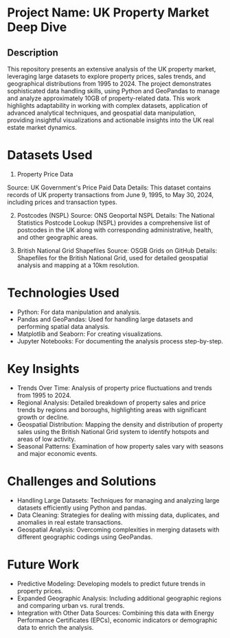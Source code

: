 # Project Name: UK Property Market Deep Dive
## Description
This repository presents an extensive analysis of the UK property market, leveraging large datasets to explore property prices, sales trends, and geographical distributions from 1995 to 2024. The project demonstrates sophisticated data handling skills, using Python and GeoPandas to manage and analyze approximately 10GB of property-related data. This work highlights adaptability in working with complex datasets, application of advanced analytical techniques, and geospatial data manipulation, providing insightful visualizations and actionable insights into the UK real estate market dynamics.

# Datasets Used
1. Property Price Data

Source: UK Government's Price Paid Data
Details: This dataset contains records of UK property transactions from June 9, 1995, to May 30, 2024, including prices and transaction types.

2. Postcodes (NSPL)
Source: ONS Geoportal NSPL
Details: The National Statistics Postcode Lookup (NSPL) provides a comprehensive list of postcodes in the UK along with corresponding administrative, health, and other geographic areas.

3. British National Grid Shapefiles
Source: OSGB Grids on GitHub
Details: Shapefiles for the British National Grid, used for detailed geospatial analysis and mapping at a 10km resolution.

# Technologies Used
- Python: For data manipulation and analysis.
- Pandas and GeoPandas: Used for handling large datasets and performing spatial data analysis.
- Matplotlib and Seaborn: For creating visualizations.
- Jupyter Notebooks: For documenting the analysis process step-by-step.

# Key Insights
- Trends Over Time: Analysis of property price fluctuations and trends from 1995 to 2024.
- Regional Analysis: Detailed breakdown of property sales and price trends by regions and boroughs, highlighting areas with significant growth or decline.
- Geospatial Distribution: Mapping the density and distribution of property sales using the British National Grid system to identify hotspots and areas of low activity.
- Seasonal Patterns: Examination of how property sales vary with seasons and major economic events.

# Challenges and Solutions
- Handling Large Datasets: Techniques for managing and analyzing large datasets efficiently using Python and pandas.
- Data Cleaning: Strategies for dealing with missing data, duplicates, and anomalies in real estate transactions.
- Geospatial Analysis: Overcoming complexities in merging datasets with different geographic codings using GeoPandas.

# Future Work
- Predictive Modeling: Developing models to predict future trends in property prices.
- Expanded Geographic Analysis: Including additional geographic regions and comparing urban vs. rural trends.
- Integration with Other Data Sources: Combining this data with Energy Performance Certificates (EPCs), economic indicators or demographic data to enrich the analysis.
